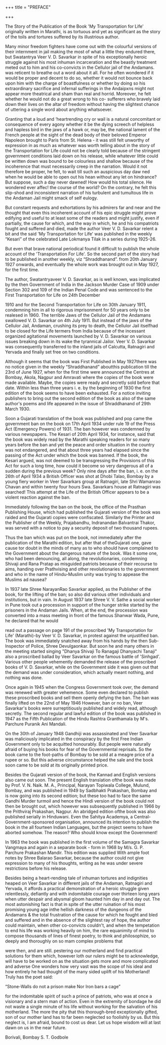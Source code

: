 +++
title = "PREFACE"

+++

The Story of the Publication of the Book 'My Transportation for Life' originally written in Marathi, is as tortuous and yet as significant as the story of the toils and tortures suffered by its illustrious author.

Many minor freedom fighters have come out with the colourful versions of their internment in jail making the most of what a little they endured there, but Swatantrya Veer V. D. Savarkar in spite of his exceptionally heroic struggle against his most inhuman incarceration and the beastly treatment meted out to him and his co-convicts in the Cellulor jail of the Andamans. was reticent to breathe out a word about it all. For he often wondered if it would be proper and decent to do so, whether it would not bounce back upon him with the charge of boastfulness or whether by doing so his extraordinary sacrifice and infernal sufferings in the Andaipxns might not appear more theatrical and sham than real and horrid. Moreover, he felt whether he would not do a great wrong to his co- sufferers who bravely laid down their lives on the altar of freedom without having the slightest chance of uttering a single word about anything whatsoever.

Granting that a loud and ‘heartrending cry or wail is a natural concomitant or consequence of every agony whether it be the dying screech of helpless and hapless bird in the jaws of a hawk or, may be, the national lament of the French people at the sight of the dead body of their beloved Emperor Napoleon brought to Paris from St. Helena - it was still felt unworthy of expression in as much as whatever was worth telling about in the story of the Transportation for Life could not be clearly told because of the stringent government conditions laid down on his release, while whatever little could be written down was bound to be colourless and shallow because of the incoherence that must necessarily creep in the narration. Would it not therefore be proper, he felt, to wait till such an auspicious day daw ned when he would be able to open out his hean without any let on hindrance? But suppose, such a day never dawned! How would his total silence. He wondered ever affec! the course of the world? On the contrary, he felt this slip-shod and inconsistent narration of his turbulent and tumultous life in the Andaman Jail might smack of self eulogy.

But constant requests and exhortations by his admirers far and near and the thought that even this incoherent account of his epic struggle might prove edifying and useful to at least some of the readers and might justify, even if partially, the cause for which, and the way in which, he and his compatriots fought and suffered and died, made the author Veer V. D. Savarkar relent a bit and the said 'My Transportation for Life' was published in the weekly “Kesari” of the celebrated Late Lokmanya Tilak in a series during 1925-26.

But even that brave national periodical found it difficult to publish the whole account of the 'Transportation For Life'. So the second part of the story had to be published in another weekly, viz “Shraddhanand”. from 20th January 1927 onwards, and eventually the whole work was brought out in May 1927, for the first time.

The author, Swatantryaveer V. D. Savarkar, as is well known, was implicated by the then Government of India in the Jackson Murder Case of 1909 under Section 302 and 109 of the Indian Penal Code and was sentenced to the First Transportation for Life on 24th December

1910 and for the Second Transportation for Life on 30th January 1911, condemning him in all to rigorous imprisonment for 50 years only to be realesed in 1960. The terrible Jaws of the Cellulor Jail of the Andamans swallowed V. D. Savarkar on 4th July 1911. But instead of the jaws of the Cellulor Jail, Andaman, crushing its prey to death, the Cellulor Jail itselfhad to be closed for the Life termers from India because of the incessant organized agitational movements launched by V. D. Savarkar on various issues breaking down in its wake the tyrannical Jailor. Veer V. D. Savarkar was consequently transferred to the inland jails of Calcutta, Ratnagiri and Yervada and finally set free on two conditions.

Although it seems that the book was First Published in May 1927there was no notice given in the weekly “Shraddhanand” aboutthis publication till the 23rd of June 1927, when for the first time were announced the Centres at Bombay, Akola, Nagpur and Amravati where the copies of the book were made available. Maybe, the copies were ready and secretly sold before that date. Within less than three years i. e. by the beginning of 1930 the first edition of the book seems to have been exhausted. For a notice inviting publishers to bring out the second edition of the book as also of the same author's poems and life appeared in the issue of Shraddhanand of 29th March 1930.

Soon a Gujarati translation of the book was published and pop came the government ban on the book on 17th April 1934 under rule 19 of the Press Act (Emergency Powers) of 1931. The ban however was condemned by various newspapers. The Kesari of 20th April 1934, for instance, said that the book was widely read by the Marathi speaking readers for so many years before the ban and yet the peace and order situation in the country was not endangered, and that about three years had elapsed since the passing of the Act under which the book was banned. If the book, the Kesari argued, was not deemed to be transgressing the Provisions of this Act for such a long time, how could it become so very dangerous all of a sudden during the previous week? Only nine days after the ban, i. e. on the 26th of April 1934 a British Officer was shot at Dhobi Talao, Bombay by a young fiery worker in Veer Savarkars group at Ratnagiri, late Shri Wamanrao Chavan and within twenty four hours Swa. Savarkars house at Ratnagiri was searched! This attempt at the Life of the British Officer appears to be a violent reaction against the ban.

Immediately following the ban on the book, the office of the Prasthan Publishing House, which had published the Gujarati version of the book was raided and the Gujarati copies were confiscated. Similarly the Printer and the Publisher of the Weekly, Prajabandhu, Indranandan Balvantrai Thakor, was served with a notice to pay a security deposit of two thousand rupees.

Thus the ban which was put on the book, not immediately after the publication of the Marathi edition, but after that of theGujarati one, gave cause tor doubt in the minds of many as to who should have complained to the Government about the dangerous nature of the book. Was it some one, who had been denouncing, all along, the revolutionaries, condemning Shivaji and Rana Pratap as misguided patriots because of their recourse to aims, handing over Prathvising and other revolutionaries to the government and who in the name of Hindu-Muslim unity was trying to appease the Muslims ad nausea?

In 1937 late Shree NarayanRao Savarkar applied, as the Publisher of the book, for the lifting of the ban; so also did various other individuals and institutions, but in vain. In August 1937 late Shree V. V. Sathe a social worker in Pune took out a procession in support of the hunger strike started by the prisoners in the Andaman Jails. When, at the end, the procession was converted into a mass meeting in front of the famous Shanwar Wada, Pune, he declared that he would

read out a passage on page 191 of the proscribed 'My Transportation for Life' (Marathi)-by Veer V. D. Savarkar, in protest against the unjustified ban. The book was immediately snatched away from his hands by the then Sub-Inspector of Police, Shree Devulgaonkar. But soon he and many others in the meeting started singing "Dhanya Shivaji To Ranagaji Dhanyachi Tanaji" also a proscribed ballad by Veer Savarkar on the famous battle of 'Sinhgad'. Various other people vehemently demanded the release of the proscribed books of V. D. Savarkar, while on the Government side it was given out that the demand was under consideration, which actually meant nothing, and nothing was done.

Once again in 1945 when the Congress Government took over, the demand was renewed with greater vehemence. Some even declared to publish these proscribed books and sell them openly defying the ban. The ban was finally lifted on the 22nd of May 1946 However, ban or no ban, Veer Savarkar's books were surreptitiously published and widely read, although secretly. The second regular and lawful edition of the book was published in 1947 as the Fifth Publication of the Hindu Rashtra Granthamala by M's. Parchure Puranik Ani Mandali.

On the 30th of January 1948 Gandhiji was assassinated and Veer Savarkar was maliciously implicated in the conspiracy by the first Free Indian Government only to be acquitted honourably. But people were naturally afraid of buying his books for fear of the Governmental reprisals. So the book came to the foot-paths of Bombay to be sold at a meagre price of a rupee or so. But this adverse circumstance helped the sale and the book soon came to be sold at its originally printed price.

Besides the Gujarati version of the book, the Kannad and English versions also came out soon. The present English translation ofthe book was made by Prof. V. N. Naik. M. A., Principal, Narayan Topiwala College, Mulund, Bombay, and was published in 1949 by Sadbhakti Prakashan, Bombay and is now going into its second edition; but these too had to face the same Gandhi Murder turmoil and hence the Hindi version of the book could not then be brought out, which however was subsequently published in 1966 by the Prithviraj Prakashan, Nagpur. An abridged edition ofthe book was also published serially in Hinduwani. Even the Sahitya Academya, a Central-Government-sponsored organisation, announced its intention to publish the book in the all fourteen Indian Languages, but the project seems to have aborted somehow. The reason? Who should know except the Government!

In 1963 the book was published in the first volume of the Samagra Savarkar Vangmaya and again in a separate book - form in 1968 by M/s. G. P. Parchure Prakashan Mandir. This edition was supplied With ample foot notes by Shree Balarao Savarkar, because the author could not give expression to many of his thoughts, writing as he was under severe restrictions before his release.

Besides being a heart-rending tale of inhuman tortures and indignities heaped on Veer Savarkar in different jails of the Andaman, Ratnagiri and Yervada, it affords a practical demonstration of a heroic struggle given relentlessly, defiantly and with indomitable courage over thirteen long years when utter despair and abysmal gloom haunted him day in and day out. The most astonishing fact is that in spite of the utter ruination of his most promising young age inthe hellish darkness of the dungeons of the Andamans & the total frustration of the cause for which he fought and bled and suffered and in the absence of the slightest ray of hope, the author could maintain, when other co-convicts couldn't, and when the tempetation to end his life was working heavily on him, the rare equanimity of mind to compose thousands of lines of finest poetry, to think and philosophize, so deeply and thoroughly on so mam complex problems that

were then, and are still. pestering our motherland and find practical solutions for them which, however loth our rulers might be to acknowledge, will have to be worked on as the situation gets more and more complicated and adverse One wonders how very vast was the scope of his ideal and how entirely he had thought of the many sided uplift of his Motherland! Truly has the poet said:

“Stone-Walls do not a prison make Nor Iron bars a cage”

for the indomitable spirit of such a prince of patriots, who was at once a visionary and a stern man of action. Even in the extremity of bondage he did not waste a single minute of his life without working for the salvation of his motherland. The more the pity that this thorough-bred exceptionally gifted, son of our mother land has to far been neglected so foolishly by us. But this neglect is, I am afraid, bound to cost us dear. Let us hope wisdom will at last dawn on us in the near future.

Borivali, Bombay S. T. Godbole
